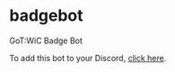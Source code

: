 # badgebot
GoT:WiC Badge Bot

To add this bot to your Discord, [click here](https://discord.com/oauth2/authorize?client_id=787512971164647474&scope=bot).